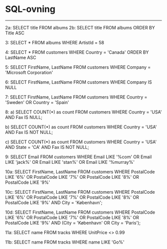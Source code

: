 # SQL-ovning

------------------

2a: SELECT title FROM albums 
2b: SELECT title FROM albums ORDER BY Title ASC

3: SELECT * FROM albums WHERE ArtistId = 58

4: SELECT * FROM customers WHERE Country = 'Canada'
ORDER BY LastName ASC

5: SELECT FirstName, LastName FROM customers WHERE Company = 'Microsoft Corporation'

6: SELECT FirstName, LastName FROM customers WHERE Company IS NULL

7: SELECT FirstName, LastName FROM customers WHERE Country = 'Sweden' OR Country = 'Spain'

8: 
a) SELECT COUNT(*) as count
FROM customers
WHERE Country = 'USA' AND Fax IS NULL;

b) SELECT COUNT(*) as count
FROM customers
WHERE Country = 'USA' AND Fax IS  NOT NULL;

c) SELECT COUNT(*) as count
FROM customers
WHERE Country = 'USA' AND State = 'CA' AND Fax IS  NOT NULL;

9: SELECT Email
FROM customers
WHERE Email LIKE '%com'
OR Email LIKE 'jack%'
OR Email LIKE 'stan%'
OR Email LIKE '%murray%'

10a: SELECT FirstName, LastName
FROM customers
WHERE PostalCode LIKE '6%' 
OR PostalCode LIKE '7%' 
OR PostalCode LIKE '8%'
OR PostalCode LIKE '9%'

10c: SELECT FirstName, LastName
FROM customers
WHERE PostalCode LIKE '6%' 
OR PostalCode LIKE '7%' 
OR PostalCode LIKE '8%' 
OR PostalCode LIKE '9%' 
AND City = 'København';

10d: SELECT FirstName, LastName
FROM customers
WHERE PostalCode LIKE '6%' 
OR PostalCode LIKE '7%' 
OR PostalCode LIKE '8%' 
OR PostalCode LIKE '9%' 
AND (City = 'København' OR City = 'Paris');

11a: SELECT name
FROM tracks
WHERE UnitPrice <> 0.99

11b: SELECT name
FROM tracks
WHERE name LIKE 'Go%'
